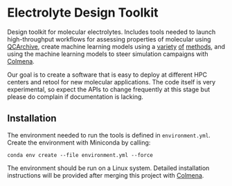 # Electrolyte Design Toolkit

Design toolkit for molecular electrolytes.
Includes tools needed to launch high-throughput workflows 
for assessing properties of molecular using 
[QCArchive](http://docs.qcarchive.molssi.org/en/latest/),
create machine learning models using a [variety](https://schnetpack.readthedocs.io/en/stable/)
[of](https://github.com/NREL/nfp) 
[methods](http://www.qmlcode.org/),
and using the machine learning models to 
steer simulation campaigns with [Colmena](http://colmena.rtfd.org/).

Our goal is to create a software that is easy to deploy at different 
HPC centers and retool for new molecular applications.
The code itself is very experimental,
so expect the APIs to change frequently at this stage but
please do complain if documentation is lacking.

## Installation

The environment needed to run the tools is defined in `environment.yml`.
Create the environment with Miniconda by calling:

```shell
conda env create --file environment.yml --force
```

The environment should be run on a Linux system.
Detailed installation instructions will be provided
after merging this project with [Colmena](https://colmena.readthedocs.io/en/latest/installation.html).  
